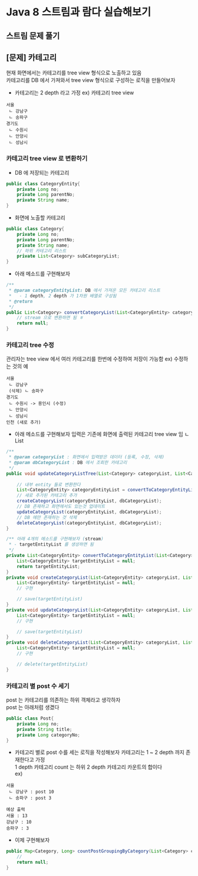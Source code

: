 # Java 8 스트림과 람다 실습해보기 

## 스트림 문제 풀기 

## [문제] 카테고리 

현재 화면에서는 카테고리를 tree view 형식으로 노출하고 있음   
카테고리를 DB 에서 가져와서 tree view 형식으로 구성하는 로직을 만들어보자   
- 카테고리는 2 depth 라고 가정 
ex) 카테고리 tree view 
```
서울
 ㄴ 강남구 
 ㄴ 송파구 
경기도
 ㄴ 수원시
 ㄴ 안양시 
 ㄴ 성남시 
```

### 카테고리 tree view 로 변환하기 
- DB 에 저장되는 카테고리 
```java
public class CategoryEntity{
    private Long no;
    private Long parentNo;
    private String name;
}
```
- 화면에 노출할 카테고리 
```java
public class Category{
    private Long no;
    private Long parentNo;
    private String name;
    // 하위 카테고리 리스트 
    private List<Category> subCategoryList;
}
```

- 아래 메소드를 구현해보자 
```java
/** 
 * @param categoryEntityList: DB 에서 가져온 모든 카테고리 리스트 
 *   - 1 depth, 2 depth 가 1차원 배열로 구성됨
 * @return  
 */
public List<Category> convertCategoryList(List<CategoryEntity> categoryEntityList){
    // stream 으로 변환하면 됨 ㅎ 
    return null;
}
```

### 카테고리 tree 수정 
관리자는 tree view 에서 여러 카테고리를 한번에 수정하여 저장이 가능함 
ex) 수정하는 것의 예 
```
서울
 ㄴ 강남구 
 (삭제) ㄴ 송파구 
경기도
 ㄴ 수원시 -> 용인시 (수정)
 ㄴ 안양시 
 ㄴ 성남시 
인천 (새로 추가)
```
- 아래 메소드를 구현해보자 
입력은 기존에 화면에 출력된 카테고리 tree view 임
ㄴ List<Category>
```java
/**
 * @param categoryList : 화면에서 입력받은 데이터 (등록, 수정, 삭제)
 * @param dbCategoryList : DB 에서 조회한 카테고리 
 */
public void updateCategoryListTree(List<Category> categoryList, List<CategoryEntity> dbCategoryList){
    
    // 내부 entity 들로 변환한다 
    List<CategoryEntity> categoryEntityList = convertToCategoryEntityList(categoryList);
    // 새로 추가된 카테고리 추가 
    createCategoryList(categoryEntityList, dbCategoryList);
    // DB 존재하고 화면에서도 있는것 업데이트
    updateCategoryList(categoryEntityList, dbCategoryList);
    // DB 에만 존재하는 것 삭제 
    deleteCategoryList(categoryEntityList, dbCategoryList);
}

/** 아래 4개의 메소드를 구현해보자 (stream)
 * - targetEntityList 를 생성하면 됨 
 */
private List<CategoryEntity> convertToCategoryEntityList(List<Category> categoryList){
    List<CategoryEntity> targetEntityList = null;
    return targetEntityList;
}
private void createCategoryList(List<CategoryEntity> categoryList, List<CategoryEntity> dbCategoryList){
    List<CategoryEntity> targetEntityList = null;
    // 구현

    // save(targetEntityList)
}
private void updateCategoryList(List<CategoryEntity> categoryList, List<CategoryEntity> dbCategoryList){
    List<CategoryEntity> targetEntityList = null;
    // 구현 

    // save(targetEntityList)
}
private void deleteCategoryList(List<CategoryEntity> categoryList, List<CategoryEntity> dbCategoryList){
    List<CategoryEntity> targetEntityList = null;
    // 구현

    // delete(targetEntityList)
}
```

### 카테고리 별 post 수 세기 
post 는 카테고리를 의존하는 하위 객체라고 생각하자   
post 는 아래처럼 생겼다 
```java
public class Post{
    private Long no;
    private String title;
    private Long categoryNo;
}
```
- 카테고리 별로 post 수를 세는 로직을 작성해보자 
카테고리는 1 ~ 2 depth 까지 존재한다고 가정  
1 depth 카테고리 count 는 하위 2 depth 카테고리 카운트의 합이다   
ex)
```
서울
 ㄴ 강남구 : post 10
 ㄴ 송파구 : post 3

예상 출력
서울 : 13
강남구 : 10
송파구 : 3
```
- 이제 구현해보자 
```java
public Map<Category, Long> countPostGroupingByCategory(List<Category> categoryList, List<Post> postList){
    // 
    return null;
}
```


